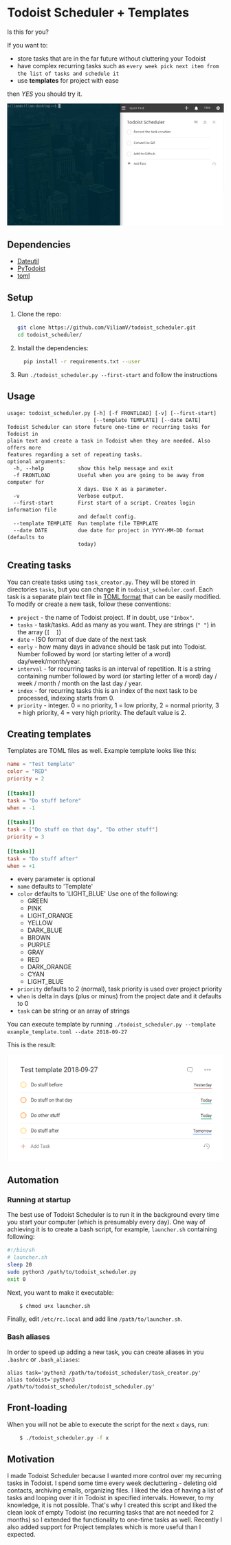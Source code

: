 # Todoist Scheduler + Templates
Is this for you?

If you want to:
- store tasks that are in the far future without cluttering your Todoist
- have complex recurring tasks such as `every week pick next item from the list of tasks and schedule it`
- use **templates** for project with ease

then *YES* you should try it.

![adding new task](new_task.gif)

## Dependencies
- [Dateutil](https://dateutil.readthedocs.io/en/stable/)
- [PyTodoist](https://github.com/Garee/pytodoist)
- [toml](https://github.com/uiri/toml)

## Setup

1. Clone the repo:
    ```bash
    git clone https://github.com/ViliamV/todoist_scheduler.git
    cd todoist_scheduler/
    ```
2. Install the dependencies:
    ```bash
      pip install -r requirements.txt --user
    ```
3. Run `./todoist_scheduler.py --first-start` and follow the instructions

## Usage
```
usage: todoist_scheduler.py [-h] [-f FRONTLOAD] [-v] [--first-start]
                            [--template TEMPLATE] [--date DATE]
Todoist Scheduler can store future one-time or recurring tasks for Todoist in
plain text and create a task in Todoist when they are needed. Also offers more
features regarding a set of repeating tasks.
optional arguments:
  -h, --help           show this help message and exit
  -f FRONTLOAD         Useful when you are going to be away from computer for
                       X days. Use X as a parameter.
  -v                   Verbose output.
  --first-start        First start of a script. Creates login information file
                       and default config.
  --template TEMPLATE  Run template file TEMPLATE
  --date DATE          due date for project in YYYY-MM-DD format (defaults to
                       today)
```

## Creating tasks
You can create tasks using `task_creator.py`.
They will be stored in directories `tasks`, but you can change it in `todoist_scheduler.conf`.
Each task is a separate plain text file in [TOML format](https://github.com/toml-lang/toml) that can be easily modified.
To modify or create a new task, follow these conventions:

- `project` - the name of Todoist project. If in doubt, use `"Inbox"`.
- `tasks` - task/tasks. Add as many as you want. They are strings (`" "`) in the array (`[  ]`)
- `date` - ISO format of due date of the next task
- `early` - how many days in advance should be task put into Todoist. Number followed by word (or starting letter of a word) day/week/month/year.
- `interval` - for recurring tasks is an interval of repetition. It is a string containing number followed by word (or starting letter of a word) day / week / month / month on the last day / year.
- `index` - for recurring tasks this is an index of the next task to be processed, indexing starts from 0.
- `priority` - integer. 0 = no priority, 1 = low priority, 2 = normal priority, 3 = high priority, 4 = very high priority. The default value is 2.

## Creating templates
Templates are TOML files as well.
Example template looks like this:
```toml
name = "Test template"
color = "RED"
priority = 2

[[tasks]]
task = "Do stuff before"
when = -1

[[tasks]]
task = ["Do stuff on that day", "Do other stuff"]
priority = 3

[[tasks]]
task = "Do stuff after"
when = +1
```

- every parameter is optional
- `name` defaults to 'Template'
- `color` defaults to 'LIGHT\_BLUE'
  Use one of the following:
    * GREEN
    * PINK
    * LIGHT\_ORANGE
    * YELLOW
    * DARK\_BLUE
    * BROWN
    * PURPLE
    * GRAY
    * RED
    * DARK\_ORANGE
    * CYAN
    * LIGHT\_BLUE
- `priority` defaults to 2 (normal), task priority is used over project priority
- `when` is delta in days (plus or minus) from the project date and it defaults to 0
- `task` can be string or an array of strings

You can execute template by running `./todoist_scheduler.py --template example_template.toml --date 2018-09-27`

This is the result:

![template](template.png)

## Automation
### Running at startup
The best use of Todoist Scheduler is to run it in the background every time you start your computer (which is presumably every day).
One way of achieving it is to create a bash script, for example, `launcher.sh` containing following:
```bash
#!/bin/sh
# launcher.sh
sleep 20
sudo python3 /path/to/todoist_scheduler.py
exit 0
```
Next, you want to make it executable:
```bash
    $ chmod u+x launcher.sh
```
Finally, edit `/etc/rc.local` and add line `/path/to/launcher.sh`.

### Bash aliases
In order to speed up adding a new task, you can create aliases in you `.bashrc` or `.bash_aliases`:
```bash_aliases
alias task='python3 /path/to/todoist_scheduler/task_creator.py'
alias todoist='python3 /path/to/todoist_scheduler/todoist_scheduler.py'
```

## Front-loading
When you will not be able to execute the script for the next `x` days, run:
```bash
    $ ./todoist_scheduler.py -f x
```

## Motivation
I made Todoist Scheduler because I wanted more control over my recurring tasks in Todoist.
I spend some time every week decluttering  - deleting old contacts, archiving emails, organizing files.
I liked the idea of having a list of tasks and looping over it in Todoist in specified intervals. However, to my knowledge, it is not possible.
That's why I created this script and liked the clean look of empty Todoist (no recurring tasks that are not needed for 2 months) so I extended the functionality to one-time tasks as well.
Recently I also added support for Project templates which is more useful than I expected.
